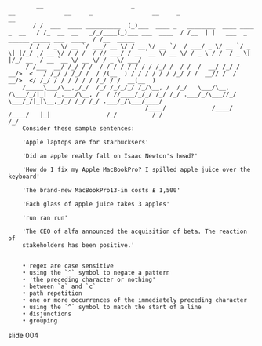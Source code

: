             __                         _                                             __              __     _                 __     _                                     __
           / /  ___  ____ __________  (_)___  ____ _   ________  ____ ____  _  __   / /_  __  __   _/_/____(_)___ ___  ____  / /__  | |   ___  _  ______ _____ ___  ____  / /__  _____
          / /  / _ \/ __ `/ ___/ __ \/ / __ \/ __ `/  / ___/ _ \/ __ `/ _ \| |/_/  / __ \/ / / /  / // ___/ / __ `__ \/ __ \/ / _ \ / /  / _ \| |/_/ __ `/ __ `__ \/ __ \/ / _ \/ ___/
         / /___  __/ /_/ / /  / / / / / / / / /_/ /  / /  /  __/ /_/ /  __/>  <   / /_/ / /_/ /  / /(__  ) / / / / / / /_/ / /  __// /  /  __/>  </ /_/ / / / / / / /_/ / /  __(__  )
        /_____\___/\__,_/_/  /_/ /_/_/_/ /_/\__, /  /_/   \___/\__, /\___/_/|_|  /_.___/\__, /  / //____/_/_/ /_/ /_/ .___/_/\___//_/   \___/_/|_|\__,_/_/ /_/ /_/ .___/_/\___/____/
                                           /____/             /____/                   /____/   |_|                /_/          /_/                             /_/
        Consider these sample sentences:

        'Apple laptops are for starbucksers'

        'Did an apple really fall on Isaac Newton's head?'

        'How do I fix my Apple MacBookPro? I spilled apple juice over the keyboard'

        'The brand-new MacBookPro13-in costs £ 1,500'

        'Each glass of apple juice takes 3 apples'

        'run ran run'

        'The CEO of alfa announced the acquisition of beta. The reaction of
        stakeholders has been positive.'


        • regex are case sensitive
        • using the `^` symbol to negate a pattern
        • 'the preceding character or nothing'
        • between `a` and `c`
        • path repetition
        • one or more occurrences of the immediately preceding character
        • using the `^` symbol to match the start of a line
        • disjunctions
        • grouping

















































































slide 004
